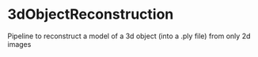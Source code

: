 # 3dObjectReconstruction
Pipeline to reconstruct a model of a 3d object (into a .ply file) from only 2d images

